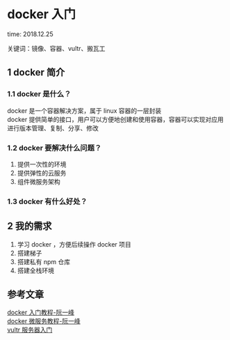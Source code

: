 # docker 入门

time: 2018.12.25

关键词：镜像、容器、vultr、搬瓦工

## 1 docker 简介

### 1.1 docker 是什么？

docker 是一个容器解决方案，属于 linux 容器的一层封装  
docker 提供简单的接口，用户可以方便地创建和使用容器，容器可以实现对应用进行版本管理、复制、分享、修改

### 1.2 docker 要解决什么问题？

1. 提供一次性的环境
2. 提供弹性的云服务
3. 组件微服务架构

### 1.3 docker 有什么好处？

## 2 我的需求

1. 学习 docker ，方便后续操作 docker 项目
2. 搭建梯子
3. 搭建私有 npm 仓库
4. 搭建全栈环境

## 参考文章

[docker 入门教程-阮一峰](http://www.ruanyifeng.com/blog/2018/02/docker-tutorial.html)  
[docker 微服务教程-阮一峰](http://www.ruanyifeng.com/blog/2018/02/docker-wordpress-tutorial.html)  
[vultr 服务器入门](https://www.aliyun.com/jiaocheng/125955.html?spm=5176.100033.2.6.23647b85yc6qql)
